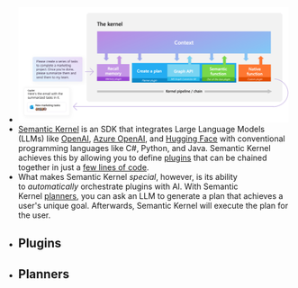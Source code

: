 - ![68747470733a2f2f6c6561726e2e6d6963726f736f66742e636f6d2f656e2d75732f73656d616e7469632d6b65726e656c2f6d656469612f6b65726e656c2d696e666f677261706869632e706e67.png](../assets/68747470733a2f2f6c6561726e2e6d6963726f736f66742e636f6d2f656e2d75732f73656d616e7469632d6b65726e656c2f6d656469612f6b65726e656c2d696e666f677261706869632e706e67_1702867988297_0.png)
- [Semantic Kernel](https://learn.microsoft.com/en-us/semantic-kernel/overview/) is an SDK that integrates Large Language Models (LLMs) like [OpenAI](https://platform.openai.com/docs/introduction), [Azure OpenAI](https://azure.microsoft.com/en-us/products/ai-services/openai-service), and [Hugging Face](https://huggingface.co/) with conventional programming languages like C#, Python, and Java. Semantic Kernel achieves this by allowing you to define [plugins](https://learn.microsoft.com/en-us/semantic-kernel/ai-orchestration/plugins) that can be chained together in just a [few lines of code](https://learn.microsoft.com/en-us/semantic-kernel/ai-orchestration/chaining-functions?tabs=Csharp#using-the-runasync-method-to-simplify-your-code).
- What makes Semantic Kernel *special*, however, is its ability to *automatically* orchestrate plugins with AI. With Semantic Kernel [planners](https://learn.microsoft.com/en-us/semantic-kernel/ai-orchestration/planner), you can ask an LLM to generate a plan that achieves a user's unique goal. Afterwards, Semantic Kernel will execute the plan for the user.
- Plugins
	-
- Planners
	-